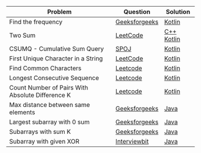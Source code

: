 | Problem                                          | Question                                                                                          | Solution                                                         |
| ------------------------------------------------ | ------------------------------------------------------------------------------------------------- | ---------------------------------------------------------------- |
| Find the frequency                               | [Geeksforgeeks](https://practice.geeksforgeeks.org/problems/find-the-frequency/1)                 | [Kotlin](../geeksforgeeks/find-frequency-number-array.java)      |
| Two Sum                                          | [LeetCode](https://leetcode.com/problems/two-sum/)                                                | [C++](../leetcode/1.cpp) [Kotlin](../leetcode/1.kt)              |
| CSUMQ - Cumulative Sum Query                     | [SPOJ](https://www.spoj.com/problems/CSUMQ/)                                                      | [Kotlin](../spoj/CSUMQ.kt)                                       |
| First Unique Character in a String               | [LeetCode](https://leetcode.com/problems/first-unique-character-in-a-string/)                     | [Kotlin](../leetcode/387.kt)                                     |
| Find Common Characters                           | [Leetcode](https://leetcode.com/problems/find-common-characters/)                                 | [Kotlin](../leetcode/1002.kt)                                    |
| Longest Consecutive Sequence                     | [Leetcode](https://leetcode.com/problems/longest-consecutive-sequence/)                           | [Kotlin](../leetcode/128.kt)                                     |
| Count Number of Pairs With Absolute Difference K | [Leetcode](https://leetcode.com/problems/count-number-of-pairs-with-absolute-difference-k/)       | [Kotlin](../leetcode/2006.kt)                                    |
| Max distance between same elements               | [Geeksforgeeks](https://practice.geeksforgeeks.org/problems/max-distance-between-same-elements/1) | [Java](../geeksforgeeks/max-distance-between-same-elements.java) |
| Largest subarray with 0 sum                      | [Geeksforgeeks](https://practice.geeksforgeeks.org/problems/largest-subarray-with-0-sum/1)        | [Java](../geeksforgeeks/largest-subarray-with-0-sum.java)        |
| Subarrays with sum K                             | [Geeksforgeeks](https://practice.geeksforgeeks.org/problems/subarrays-with-sum-k/1)               | [Java](../geeksforgeeks/subarrays-with-sum-k.java)               |
| Subarray with given XOR                          | [Interviewbit](https://www.interviewbit.com/problems/subarray-with-given-xor/)                    | [Java](../interviewbit/subarray-with-given-xor.java)             |